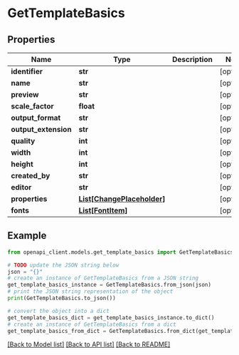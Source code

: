 # GetTemplateBasics


## Properties

Name | Type | Description | Notes
------------ | ------------- | ------------- | -------------
**identifier** | **str** |  | [optional] 
**name** | **str** |  | [optional] 
**preview** | **str** |  | [optional] 
**scale_factor** | **float** |  | [optional] 
**output_format** | **str** |  | [optional] 
**output_extension** | **str** |  | [optional] 
**quality** | **int** |  | [optional] 
**width** | **int** |  | [optional] 
**height** | **int** |  | [optional] 
**created_by** | **str** |  | [optional] 
**editor** | **str** |  | [optional] 
**properties** | [**List[ChangePlaceholder]**](ChangePlaceholder.md) |  | [optional] 
**fonts** | [**List[FontItem]**](FontItem.md) |  | [optional] 

## Example

```python
from openapi_client.models.get_template_basics import GetTemplateBasics

# TODO update the JSON string below
json = "{}"
# create an instance of GetTemplateBasics from a JSON string
get_template_basics_instance = GetTemplateBasics.from_json(json)
# print the JSON string representation of the object
print(GetTemplateBasics.to_json())

# convert the object into a dict
get_template_basics_dict = get_template_basics_instance.to_dict()
# create an instance of GetTemplateBasics from a dict
get_template_basics_from_dict = GetTemplateBasics.from_dict(get_template_basics_dict)
```
[[Back to Model list]](../README.md#documentation-for-models) [[Back to API list]](../README.md#documentation-for-api-endpoints) [[Back to README]](../README.md)


